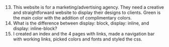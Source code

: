 13. This website is for a marketing/advertising agency. They need a creative and straightforward website to display their designs to clients. Green is the main color with the addition of complimentary colors.
14. What is the difference between display: block, display: inline, and display: inline-block?
15. I created an index and the 4 pages with links, made a navigation bar with working links, picked colors and fonts and styled the css.
